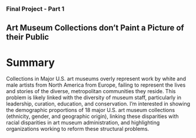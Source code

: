 ### Final Project - Part 1 

## Art Museum Collections don’t Paint a Picture of their Public 

# Summary 
Collections in Major U.S. art museums overly represent work by white and male artists from North America from Europe, failing to represent the lives and stories of the diverse, metropolitan communities they reside. This problem is likely linked with the diversity of museum staff, particularly in leadership, curation, education, and conservation. I’m interested in showing the demographic proportions of 18 major U.S. art museum collections (ethnicity, gender, and geographic origin), linking these disparities with racial disparities in art museum administration, and highlighting organizations working to reform these structural problems.
